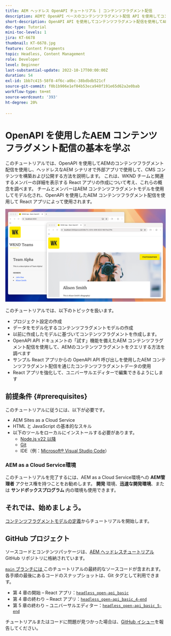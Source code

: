 ```yaml
---
title: AEM ヘッドレス OpenAPI チュートリアル | コンテンツフラグメント配信
description: AEMで OpenAPI ベースのコンテンツフラグメント配信 API を使用してコンテンツを作成および公開する方法を説明するエンドツーエンドのチュートリアルです。
short-description: OpenAPI API を使用してコンテンツフラグメント配信を使用してAEM コンテンツを構築および公開し、ヘッドレスなCMS シナリオ用に外部アプリで使用する方法を示すチュートリアルです。
doc-type: Tutorial
mini-toc-levels: 1
jira: KT-6678
thumbnail: KT-6678.jpg
feature: Content Fragments
topic: Headless, Content Management
role: Developer
level: Beginner
last-substantial-update: 2022-10-17T00:00:00Z
duration: 54
exl-id: 1bb7c415-58f8-4f6c-a0bc-38bdbdb521cf
source-git-commit: f0b1b906e1ef04b53eca940f191e65d62a2e0bab
workflow-type: tm+mt
source-wordcount: '393'
ht-degree: 20%

---
```


# OpenAPI を使用したAEM コンテンツフラグメント配信の基本を学ぶ

このチュートリアルでは、OpenAPI を使用してAEMのコンテンツフラグメント配信を使用し、ヘッドレスなAEM シナリオで外部アプリで使用して、CMS コンテンツを構築および公開する方法を説明します。 これは、WKND チームと関連するメンバーの詳細を表示する React アプリの作成について考え、これらの概念を調べます。 チームとメンバーはAEM コンテンツフラグメントモデルを使用してモデル化され、OpenAPI を使用したAEM コンテンツフラグメント配信を使用して React アプリによって使用されます。

![WKND Teams アプリ ](./assets/overview/main.png)

このチュートリアルでは、以下のトピックを扱います。

* プロジェクト設定の作成
* データをモデル化するコンテンツフラグメントモデルの作成
* 以前に作成したモデルに基づいてコンテンツフラグメントを作成します。
* OpenAPI API ドキュメントの「試す」機能を備えたAEM コンテンツフラグメント配信を使用して、AEMのコンテンツフラグメントをクエリする方法を調べます
* サンプル React アプリからの OpenAPI API 呼び出しを使用したAEM コンテンツフラグメント配信を通じたコンテンツフラグメントデータの使用
* React アプリを強化して、ユニバーサルエディターで編集できるようにします

## 前提条件 {#prerequisites}

このチュートリアルに従うには、以下が必要です。

* AEM Sites as a Cloud Service
* HTML と JavaScript の基本的なスキル
* 以下のツールをローカルにインストールする必要があります。
   * [Node.js v22 以降 ](https://nodejs.org/ja/)
   * [Git](https://git-scm.com/)
   * IDE（例：[Microsoft® Visual Studio Code](https://code.visualstudio.com/)）

### AEM as a Cloud Service環境

このチュートリアルを完了するには、AEM as a Cloud Service環境への **AEM管理者** アクセス権を持つことをお勧めします。 **開発** 環境、**迅速な開発環境**、または **サンドボックスプログラム** 内の環境も使用できます。

## それでは、始めましょう。

[コンテンツフラグメントモデルの定義](1-content-fragment-models.md)からチュートリアルを開始します。

## GitHub プロジェクト

ソースコードとコンテンツパッケージは、[AEM ヘッドレスチュートリアル ](https://github.com/adobe/aem-tutorials)GitHub リポジトリに格納されています。

[`main` ブランチには ](https://github.com/adobe/aem-tutorials/tree/main/headless/open-api/basic) このチュートリアルの最終的なソースコードが含まれます。
各手順の最後にあるコードのスナップショットは、Git タグとして利用できます。

* 第 4 章の開始 – React アプリ：[`headless_open-api_basic`](https://github.com/adobe/aem-tutorials/tree/headless_open-api_basic//headless/open-api/basic)
* 第 4 章の終わり – React アプリ：[`headless_open-api_basic_4-end`](https://github.com/adobe/aem-tutorials/tree/headless_open-api_basic_4-end//headless/open-api/basic)
* 第 5 章の終わり – ユニバーサルエディター：[`headless_open-api_basic_5-end`](https://github.com/adobe/aem-tutorials/tree/headless_open-api_basic_5-end//headless/open-api/basic)

チュートリアルまたはコードに問題が見つかった場合は、[GitHub イシュー](https://github.com/adobe/aem-tutorials/issues)を報告してください。

